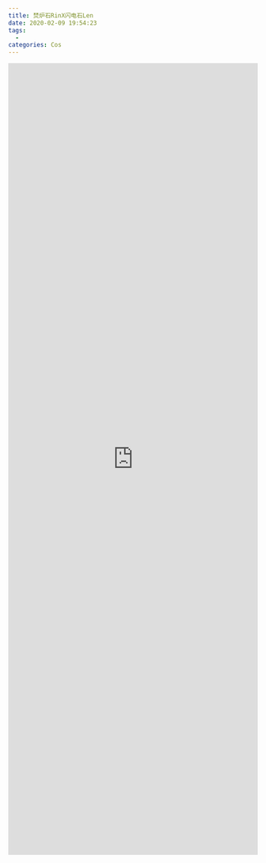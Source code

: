 ```yaml
---
title: 焚炉石RinX闪电石Len
date: 2020-02-09 19:54:23
tags:
  -
categories: Cos
---
```


<iframe style="border: 0; width: 100%; height: 1600px;" src="https://t.bilibili.com/h5/dynamic/detail/54484695?tab=1&type=2"/>
